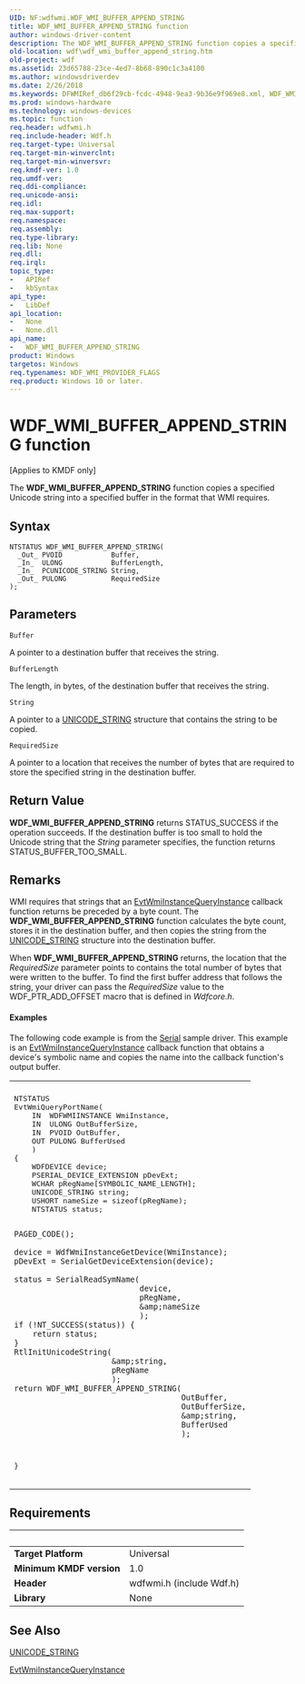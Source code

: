 ```yaml
---
UID: NF:wdfwmi.WDF_WMI_BUFFER_APPEND_STRING
title: WDF_WMI_BUFFER_APPEND_STRING function
author: windows-driver-content
description: The WDF_WMI_BUFFER_APPEND_STRING function copies a specified Unicode string into a specified buffer in the format that WMI requires.
old-location: wdf\wdf_wmi_buffer_append_string.htm
old-project: wdf
ms.assetid: 23d65788-23ce-4ed7-8b68-890c1c3a4100
ms.author: windowsdriverdev
ms.date: 2/26/2018
ms.keywords: DFWMIRef_db6f29cb-fcdc-4948-9ea3-9b36e9f969e8.xml, WDF_WMI_BUFFER_APPEND_STRING, WDF_WMI_BUFFER_APPEND_STRING function, kmdf.wdf_wmi_buffer_append_string, wdf.wdf_wmi_buffer_append_string, wdfwmi/WDF_WMI_BUFFER_APPEND_STRING
ms.prod: windows-hardware
ms.technology: windows-devices
ms.topic: function
req.header: wdfwmi.h
req.include-header: Wdf.h
req.target-type: Universal
req.target-min-winverclnt: 
req.target-min-winversvr: 
req.kmdf-ver: 1.0
req.umdf-ver: 
req.ddi-compliance: 
req.unicode-ansi: 
req.idl: 
req.max-support: 
req.namespace: 
req.assembly: 
req.type-library: 
req.lib: None
req.dll: 
req.irql: 
topic_type:
-	APIRef
-	kbSyntax
api_type:
-	LibDef
api_location:
-	None
-	None.dll
api_name:
-	WDF_WMI_BUFFER_APPEND_STRING
product: Windows
targetos: Windows
req.typenames: WDF_WMI_PROVIDER_FLAGS
req.product: Windows 10 or later.
---
```



# WDF_WMI_BUFFER_APPEND_STRING function
<p class="CCE_Message">[Applies to KMDF only]

The <b>WDF_WMI_BUFFER_APPEND_STRING</b> function copies a specified Unicode string into a specified buffer in the format that WMI requires.

## Syntax

````
NTSTATUS WDF_WMI_BUFFER_APPEND_STRING(
  _Out_ PVOID            Buffer,
  _In_  ULONG            BufferLength,
  _In_  PCUNICODE_STRING String,
  _Out_ PULONG           RequiredSize
);
````

## Parameters

`Buffer`

A pointer to a destination buffer that receives the string.

`BufferLength`

The length, in bytes, of the destination buffer that receives the string.

`String`

A pointer to a <a href="..\wudfwdm\ns-wudfwdm-_unicode_string.md">UNICODE_STRING</a> structure that contains the string to be copied.

`RequiredSize`

A pointer to a location that receives the number of bytes that are required to store the specified string in the destination buffer.


## Return Value

<b>WDF_WMI_BUFFER_APPEND_STRING</b> returns STATUS_SUCCESS if the operation succeeds. If the destination buffer is too small to hold the Unicode string that the <i>String</i> parameter specifies, the function returns STATUS_BUFFER_TOO_SMALL.

## Remarks

WMI requires that strings that an <a href="..\wdfwmi\nc-wdfwmi-evt_wdf_wmi_instance_query_instance.md">EvtWmiInstanceQueryInstance</a> callback function returns be preceded by a byte count. The <b>WDF_WMI_BUFFER_APPEND_STRING</b> function calculates the byte count, stores it in the destination buffer, and then copies the string from the <a href="..\wudfwdm\ns-wudfwdm-_unicode_string.md">UNICODE_STRING</a> structure into the destination buffer. 

When <b>WDF_WMI_BUFFER_APPEND_STRING</b> returns, the location that the <i>RequiredSize</i> parameter points to contains the total number of bytes that were written to the buffer. To find the first buffer address that follows the string, your driver can pass the <i>RequiredSize</i> value to the WDF_PTR_ADD_OFFSET macro that is defined in <i>Wdfcore.h</i>.


#### Examples

The following code example is from the <a href="https://docs.microsoft.com/en-us/windows-hardware/drivers/wdf/sample-kmdf-drivers">Serial</a> sample driver. This example is an <a href="..\wdfwmi\nc-wdfwmi-evt_wdf_wmi_instance_query_instance.md">EvtWmiInstanceQueryInstance</a> callback function that obtains a device's symbolic name and copies the name into the callback function's output buffer.

<div class="code"><span codelanguage=""><table>
<tr>
<th></th>
</tr>
<tr>
<td>
<pre>NTSTATUS
EvtWmiQueryPortName(
    IN  WDFWMIINSTANCE WmiInstance,
    IN  ULONG OutBufferSize,
    IN  PVOID OutBuffer,
    OUT PULONG BufferUsed
    )
{
    WDFDEVICE device;
    PSERIAL_DEVICE_EXTENSION pDevExt;
    WCHAR pRegName[SYMBOLIC_NAME_LENGTH];
    UNICODE_STRING string;
    USHORT nameSize = sizeof(pRegName);
    NTSTATUS status;

    PAGED_CODE();

    device = WdfWmiInstanceGetDevice(WmiInstance);
    pDevExt = SerialGetDeviceExtension(device);

    status = SerialReadSymName(
                               device,
                               pRegName,
                               &amp;nameSize
                               );
    if (!NT_SUCCESS(status)) {
        return status;
    }
    RtlInitUnicodeString(
                         &amp;string,
                         pRegName
                         );
    return WDF_WMI_BUFFER_APPEND_STRING(
                                        OutBuffer,
                                        OutBufferSize,
                                        &amp;string,
                                        BufferUsed
                                        );
}</pre>
</td>
</tr>
</table></span></div>

## Requirements
| &nbsp; | &nbsp; |
| ---- |:---- |
| **Target Platform** | Universal |
| **Minimum KMDF version** | 1.0 |
| **Header** | wdfwmi.h (include Wdf.h) |
| **Library** | None |

## See Also

<a href="..\wudfwdm\ns-wudfwdm-_unicode_string.md">UNICODE_STRING</a>



<a href="..\wdfwmi\nc-wdfwmi-evt_wdf_wmi_instance_query_instance.md">EvtWmiInstanceQueryInstance</a>
